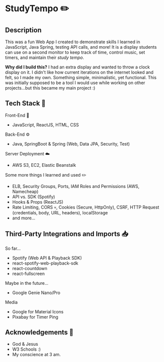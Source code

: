 # StudyTempo ✏️

## Description
This was a fun Web App I created to demonstrate skills I learned in JavaScript,
Java Spring, testing API calls, and more! It is a display students can use on a 
second monitor to keep track of time, control music, set timers, and maintain 
their _study tempo_.

**Why did I build this?** I had an extra display and wanted to throw a clock display on it. I didn't like how current iterations on the internet looked and felt, so I made my own.
Something simple, minimalistic, yet functional. This was initially supposed to be a tool I would use while working on other projects...but this became my main project :)

## Tech Stack 🥞
Front-End 📲
* JavaScript, ReactJS, HTML, CSS

Back-End ⚙️
* Java, SpringBoot & Spring (Web, Data JPA, Security, Test)

Server Deployment ☁️
* AWS S3, EC2, Elastic Beanstalk

Some more things I learned and used ✏️
* ELB, Security Groups, Ports, IAM Roles and Permissions (AWS, Namecheap)
* API vs. SDK (Spotify)
* Hooks & Props (ReactJS)
* Rate Limiting, CORS 💀, Cookies (Secure, HttpOnly), CSRF, HTTP Request (credentials, body, URL, headers), localStorage
* and more...

## Third-Party Integrations and Imports 📥
So far...
* Spotify (Web API & Playback SDK)
* react-spotify-web-playback-sdk
* react-countdown
* react-fullscreen
  
Maybe in the future...
* Google Genie Nano/Pro
  
Media
* Google for Material Icons
* Pixabay for Timer Ping

## Acknowledgements 🙌
* God & Jesus
* W3 Schools :)
* My conscience at 3 am.
